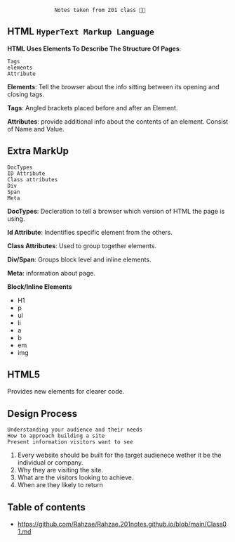 



                   Notes taken from 201 class 👨‍🎓
 ## HTML `HyperText Markup Language` 
   
   
   **HTML Uses Elements To Describe The Structure Of Pages**: 
   ```
   Tags  
   elements 
   Attribute
   ```
   **Elements**: Tell the browser about the info sitting between its opening and closing tags.

   **Tags**: Angled brackets placed before and after an Element.

   **Attributes**: provide additional info about the contents of an element. Consist of Name and Value.

 ## Extra MarkUp 
   ```
   DocTypes 
   ID Attribute 
   Class attributes
   Div
   Span
   Meta
   ```
   **DocTypes**: Decleration to tell a browser which version of HTML the page is using.
   
   **Id Attribute**: Indentifies specific element from the others.   

   **Class Attributes**: Used to group together elements.

   **Div/Span**: Groups block level and inline elements.

   **Meta**: information about page.

  **Block/Inline Elements** 
   * H1
   * p
   * ul
   * li
   * a
   * b
   * em
   * img
  
  ## HTML5
  Provides new elements for clearer code.
  
  ## Design Process
  ```
  Understanding your audience and their needs
  How to approach building a site
  Present information visitors want to see
  ```
  1. Every website should be built for the target audienece wether it be the individual or company.
  2. Why they are visiting the site.
  3. What are the visitors looking to achieve.
  4. When are they likely to return
  
  
     
    


## Table of contents 
 - https://github.com/Rahzae/Rahzae.201notes.github.io/blob/main/Class01.md

